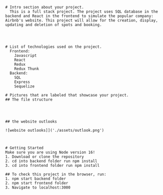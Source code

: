     # Intro section about your project.
      This is a full stack project. The project uses SQL database in the backend and React in the frontend to simulate the popular company: Airbnb's website. This project will allow for the creation, display, updating and deletion of spots and booking. 
      



    # List of technologies used on the project.
      Frontend:
        Javascript
        React
        Redux
        Redux Thunk
      Backend:
        SQL
        Express
        Sequelize

    # Pictures that are labeled that showcase your project.
    ## The file structure


 

    ## the website outlooks

    ![website outlooks]]('./assets/outlook.png')



    # Getting Started
    Make sure you are using Node version 16!
    1. Download or clone the repository
    2. cd into backend folder run npm install
    3. cd into frontend folder run npm install

    ## To check this project in the browser, run:
    1. npm start backend folder
    2. npm start frontend folder
    3. Navigate to localhost:3000


